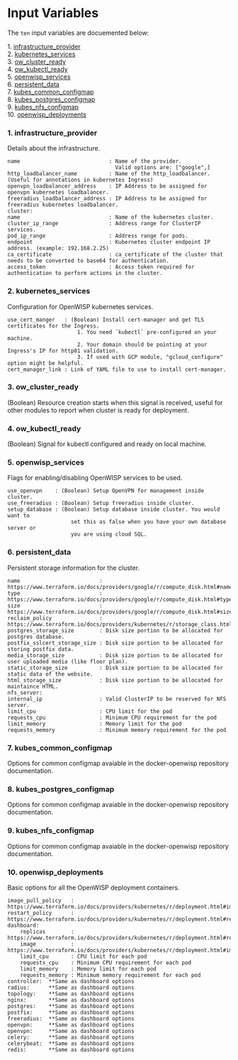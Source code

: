 # Input Variables

The `ten` input variables are docuemented below:

1\.  [infrastructure_provider](#infrastructure_provider)  
2\.  [kubernetes_services](#kubernetes_services)  
3\.  [ow_cluster_ready](#ow_cluster_ready)  
4\.  [ow_kubectl_ready](#ow_kubectl_ready)  
5\.  [openwisp_services](#openwisp_services)  
6\.  [persistent_data](#persistent_data)  
7\.  [kubes_common_configmap](#kubes_common_configmap)  
8\.  [kubes_postgres_configmap](#kubes_postgres_configmap)  
9\.  [kubes_nfs_configmap](#kubes_nfs_configmap)  
10\.  [openwisp_deployments](#openwisp_deployments)  

<a name="infrastructure_provider"></a>

### 1\. infrastructure_provider

Details about the infrastructure.

```
name                            : Name of the provider.
                                  Valid options are: ["google",]
http_loadbalancer_name          : Name of the http_loadbalancer. (Useful for annotations in kubernetes Ingress)
openvpn_loadbalancer_address    : IP Address to be assigned for openvpn kubernetes loadbalancer.
freeradius_loadbalancer_address : IP Address to be assigned for freeradius kubernetes loadbalancer.
cluster:
name                            : Name of the kubernetes cluster.
cluster_ip_range                : Address range for ClusterIP services.
pod_ip_range                    : Address range for pods.
endpoint                        : Kubernetes cluster endpoint IP address. (example: 192.168.2.25)
ca_certificate                  : ca_certificate of the cluster that needs to be converted to base64 for authentication.
access_token                    : Access token required for authentication to perform actions in the cluster.
```
<a name="kubernetes_services"></a>

### 2\. kubernetes_services

Configuration for OpenWISP kubernetes services.

```
use_cert_manger   : (Boolean) Install cert-manager and get TLS certificates for the Ingress.
                      1. You need `kubectl` pre-configured on your machine.
                      2. Your domain should be pointing at your Ingress's IP for http01 validation.
                      3. If used with GCP module, "gcloud_configure" option might be helpful.
cert_manager_link : Link of YAML file to use to install cert-manager.
```
<a name="ow_cluster_ready"></a>

### 3\. ow_cluster_ready

(Boolean) Resource creation starts when this signal is received, useful for other modules to report when cluster is ready for deployment.
<a name="ow_kubectl_ready"></a>

### 4\. ow_kubectl_ready

(Boolean) Signal for kubectl configured and ready on local machine.
<a name="openwisp_services"></a>

### 5\. openwisp_services

Flags for enabling/disabling OpenWISP services to be used.

```
use_openvpn    : (Boolean) Setup OpenVPN for management inside cluster.
use_freeradius : (Boolean) Setup freeradius inside cluster.
setup_database : (Boolean) Setup database inside cluster. You would want to
                    set this as false when you have your own database server or
                    you are using cloud SQL.
```
<a name="persistent_data"></a>

### 6\. persistent_data

Persistent storage information for the cluster.

```
name                         : https://www.terraform.io/docs/providers/google/r/compute_disk.html#name
type                         : https://www.terraform.io/docs/providers/google/r/compute_disk.html#type
size                         : https://www.terraform.io/docs/providers/google/r/compute_disk.html#size
reclaim_policy               : https://www.terraform.io/docs/providers/kubernetes/r/storage_class.html#reclaim_policy
postgres_storage_size        : Disk size portion to be allocated for postgres database.
postfix_sslcert_storage_size : Disk size portion to be allocated for storing postfix data.
media_storage_size           : Disk size portion to be allocated for user uploaded media (like floor plan).
static_storage_size          : Disk size portion to be allocated for static data of the website.
html_storage_size            : Disk size portion to be allocated for maintaince HTML.
nfs_server:
internal_ip                  : Valid ClusterIP to be reserved for NFS server.
limit_cpu                    : CPU limit for the pod
requests_cpu                 : Minimum CPU requirement for the pod
limit_memory                 : Memory limit for the pod
requests_memory              : Minimum memory requirement for the pod
```
<a name="kubes_common_configmap"></a>

### 7\. kubes_common_configmap

Options for common configmap avaiable in the docker-openwisp repository documentation.

<a name="kubes_postgres_configmap"></a>

### 8\. kubes_postgres_configmap

Options for common configmap avaiable in the docker-openwisp repository documentation.

<a name="kubes_nfs_configmap"></a>

### 9\. kubes_nfs_configmap

Options for common configmap avaiable in the docker-openwisp repository documentation.
<a name="openwisp_deployments"></a>

### 10\. openwisp_deployments

Basic options for all the OpenWISP deployment containers.

```
image_pull_policy   : https://www.terraform.io/docs/providers/kubernetes/r/deployment.html#image_pull_policy
restart_policy      : https://www.terraform.io/docs/providers/kubernetes/r/deployment.html#restart_policy
dashboard:
    replicas        : https://www.terraform.io/docs/providers/kubernetes/r/deployment.html#replicas
    image           : https://www.terraform.io/docs/providers/kubernetes/r/deployment.html#image
    limit_cpu       : CPU limit for each pod
    requests_cpu    : Minimum CPU requirement for each pod
    limit_memory    : Memory limit for each pod
    requests_memory : Minimum memory requirement for each pod
controller:  **Same as dashboard options
radius:      **Same as dashboard options
topology:    **Same as dashboard options
nginx:       **Same as dashboard options
postgres:    **Same as dashboard options
postfix:     **Same as dashboard options
freeradius:  **Same as dashboard options
openvpn:     **Same as dashboard options
openvpn:     **Same as dashboard options
celery:      **Same as dashboard options
celerybeat:  **Same as dashboard options
redis:       **Same as dashboard options
```
